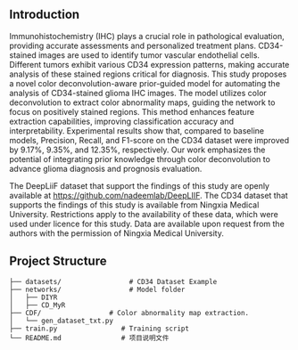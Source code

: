 ## Introduction
Immunohistochemistry (IHC) plays a crucial role in pathological evaluation, providing accurate assessments and personalized treatment plans. CD34-stained images are used to identify tumor vascular endothelial cells. Different tumors exhibit various CD34 expression patterns, making accurate analysis of these stained regions critical for diagnosis. This study proposes a novel color deconvolution-aware prior-guided model for automating the analysis of CD34-stained glioma IHC images. The model utilizes color deconvolution to extract color abnormality maps, guiding the network to focus on positively stained regions. This method enhances feature extraction capabilities, improving classification accuracy and interpretability. Experimental results show that, compared to baseline models, Precision, Recall, and F1-score on the CD34 dataset were improved by 9.17%, 9.35%, and 12.35%, respectively. Our work emphasizes the potential of integrating prior knowledge through color deconvolution to advance glioma diagnosis and prognosis evaluation.

The DeepLiiF dataset that support the findings of this study are openly available at https://github.com/nadeemlab/DeepLIIF. The CD34 dataset that supports the findings of this study is available from Ningxia Medical University. Restrictions apply to the availability of these data, which were used under licence for this study. Data are available upon request from the authors with the permission of Ningxia Medical University.
## Project Structure

```
├── datasets/                 # CD34 Dataset Example
├── networks/                 # Model folder
│   ├── DIYR    
│   ├── CD_MyR    
├── CDF/                 # Color abnormality map extraction.
│   └── gen_dataset_txt.py
├── train.py             	# Training script
└── README.md             	# 项目说明文件

```

